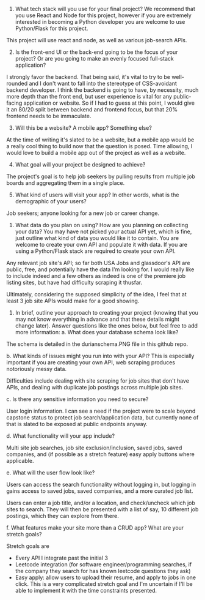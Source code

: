 1. What tech stack will you use for your final project? We recommend that you use
React and Node for this project, however if you are extremely interested in
becoming a Python developer you are welcome to use Python/Flask for this
project.

This project will use react and node, as well as various job-search APIs.

2. Is the front-end UI or the back-end going to be the focus of your project? Or are
you going to make an evenly focused full-stack application?

I strongly favor the backend. That being said, it's vital to try to be well-rounded and I don't want to fall into the stereotype of CSS-avoidant backend developer. I think the backend is going to have, by necessity, much more depth than the front end, but user experience is vital for any public-facing application or website. So if I had to guess at this point, I would give it an 80/20 split between backend and frontend focus, but that 20% frontend needs to be immaculate.

3. Will this be a website? A mobile app? Something else?

At the time of writing it's slated to be a website, but a mobile app would be a really cool thing to build now that the question is posed. Time allowing, I would love to build a mobile app out of the project as well as a website.

4. What goal will your project be designed to achieve?

The project's goal is to help job seekers by pulling results from multiple job boards and aggregating them in a single place.

5. What kind of users will visit your app? In other words, what is the demographic of
your users?

Job seekers; anyone looking for a new job or career change.

1. What data do you plan on using? How are you planning on collecting your data?
You may have not picked your actual API yet, which is fine, just outline what kind
of data you would like it to contain. You are welcome to create your own API and
populate it with data. If you are using a Python/Flask stack are required to create
your own API.

Any relevant job site's API; so far both USA Jobs and glassdoor's API are public, free, and potentially have the data I'm looking for.  I would really like to include indeed and a few others as indeed is one of the premiere job listing sites, but have had difficulty scraping it thusfar.

Ultimately, considering the supposed simplicity of the idea, I feel that at least 3 job site APIs would make for a good showing.

1. In brief, outline your approach to creating your project (knowing that you may not
know everything in advance and that these details might change later). Answer
questions like the ones below, but feel free to add more information:
a. What does your database schema look like?

The schema is detailed in the durianschema.PNG file in this github repo.

b. What kinds of issues might you run into with your API? This is especially
important if you are creating your own API, web scraping produces
notoriously messy data.

Difficulties include dealing with site scraping for job sites that don't have APIs, and dealing with duplicate job postings across multiple job sites.

c. Is there any sensitive information you need to secure?

User login information. I can see a need if the project were to scale beyond capstone status to protect job search/application data, but currently none of that is slated to be exposed at public endpoints anyway.

d. What functionality will your app include?

Multi site job searches, job site exclusion/inclusion, saved jobs, saved companies, and (if possible as a stretch feature) easy apply buttons where applicable.

e. What will the user flow look like?

Users can access the search functionality without logging in, but logging in gains access to saved jobs, saved companies, and a more curated job list.

Users can enter a job title, and/or a location, and check/uncheck which job sites to search. They will then be presented with a list of say, 10 different job postings, which they can explore from there.

f. What features make your site more than a CRUD app? What are your
stretch goals?

Stretch goals are
- Every API I integrate past the initial 3
- Leetcode integration (for software engineer/programming searches, if the company they search for has known leetcode questions they ask)
- Easy apply: allow users to upload their resume, and apply to jobs in one click. This is a very complicated stretch goal and I'm uncertain if I'll be able to implement it with the time constraints presented.